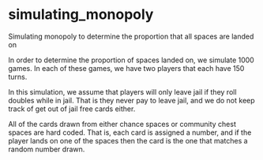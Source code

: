 # simulating_monopoly
Simulating monopoly to determine the proportion that all spaces are landed on

In order to determine the proportion of spaces landed on, we simulate 1000 games. In each of these games, we have two players that each have 150 turns.

In this simulation, we assume that players will only leave jail if they roll doubles while in jail. That is they never pay to leave jail, and we do not keep track of get out of jail free cards either.

All of the cards drawn from either chance spaces or community chest spaces are hard coded. That is, each card is assigned a number, and if the player lands on one of the spaces then the card is the one that matches a random number drawn.
